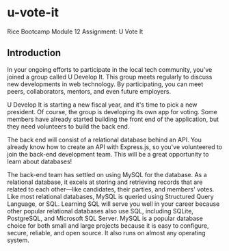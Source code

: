 # u-vote-it
Rice Bootcamp Module 12 Assignment: U Vote It

## Introduction

In your ongoing efforts to participate in the local tech community, you've joined a group called U Develop It. This group meets regularly to discuss new developments in web technology. By participating, you can meet peers, collaborators, mentors, and even future employers.

U Develop It is starting a new fiscal year, and it's time to pick a new president. Of course, the group is developing its own app for voting. Some members have already started building the front end of the application, but they need volunteers to build the back end.

The back end will consist of a relational database behind an API. You already know how to create an API with Express.js, so you've volunteered to join the back-end development team. This will be a great opportunity to learn about databases!

The back-end team has settled on using MySQL for the database. As a relational database, it excels at storing and retrieving records that are related to each other—like candidates, their parties, and members' votes. Like most relational databases, MySQL is queried using Structured Query Language, or SQL. Learning SQL will serve you well in your career because other popular relational databases also use SQL, including SQLite, PostgreSQL, and Microsoft SQL Server. MySQL is a popular database choice for both small and large projects because it is easy to configure, secure, reliable, and open source. It also runs on almost any operating system.
